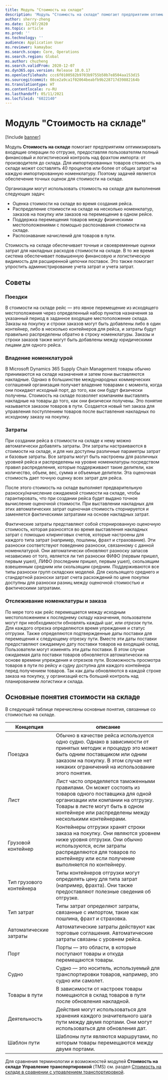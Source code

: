 ```yaml
---
title: Модуль "Стоимость на складе"
description: 'Модуль "Стоимость на складе" помогает предприятиям оптимизировать входящие операции по отгрузке, предоставляя пользователям полный финансовый и логистический контроль над фрахтом импорта: от производителя до склада.'
author: sherry-zheng
ms.date: 12/07/2020
ms.topic: article
ms.prod: ''
ms.technology: ''
audience: Application User
ms.reviewer: kamaybac
ms.search.scope: Core, Operations
ms.search.region: Global
ms.author: chuzheng
ms.search.validFrom: 2020-12-07
ms.dyn365.ops.version: Release 10.0.17
ms.openlocfilehash: ccc6f0100582b9703b9755b50b7e8504aa153d15
ms.sourcegitcommit: 08ce2a9ca1f02064beabfb9b228717d39882164b
ms.translationtype: HT
ms.contentlocale: ru-RU
ms.lasthandoff: 05/11/2021
ms.locfileid: "6022140"
---
```

# <a name="landed-cost-module"></a>Модуль "Стоимость на складе"

[!include [banner](../../includes/banner.md)]

Модуль **Стоимость на складе** помогает предприятиям оптимизировать входящие операции по отгрузке, предоставляя пользователям полный финансовый и логистический контроль над фрахтом импорта: от производителя до склада. Для импортированных товаров стоимость на складе может составлять 40 процентов или более от общих затрат на каждую импортированную номенклатуру. Поэтому задачей является обеспечение точных оценок для стоимости на складе.

Организации могут использовать стоимость на складе для выполнения следующих задач:

- Оценка стоимости на складе во время создания рейса.
- Распределение стоимости на складе на несколько номенклатур, заказов на покупку или заказов на перемещение в одном рейсе.
- Поддержка перемещения товаров между физическими местоположениями с помощью распознавания стоимости на складе.
- Распознавание начислений для товаров в пути.

Стоимость на складе обеспечивает точные и своевременные оценки затрат для накладных расходов стоимости на складе. В то же время система обеспечивает повышенную финансовую и логистическую видимость для расширенной цепочки поставок. Это также помогает упростить администрирование учета затрат и учета затрат.

## <a name="highlights"></a>Советы

### <a name="voyages"></a>Поездки

В стоимости на складе рейс — это явное перемещение из исходящего местоположения через определенный набор пунктов назначения за указанный период в заданное входящее местоположение склада. Заказы на покупку и строки заказов могут быть добавлены либо в один контейнер, либо в несколько контейнеров для рейса, и затраты будут правильно распределены обратно в строку номенклатуры. Заказы и строки заказов также могут быть добавлены между юридическими лицами для одного рейса.

### <a name="item-ownership"></a>Владение номенклатурой

В Microsoft Dynamics 365 Supply Chain Management товары обычно принимаются на складе назначения и затем пони выставляются накладные. Однако в большинстве международных коммерческих соглашений организация получает владение товарами с момента, когда они покидают исходный порт, до того, как они будут физически получены. Стоимость на складе позволяет компаниям выставлять накладные на товары до того, как они физически получены. Это понятие называется заказом товаров в пути. Создается новый тип заказа для управления поступлением товаров после выставления накладных по исходному заказу на покупку.

### <a name="costs"></a>Затраты

При создании рейса в стоимости на складе к нему можно автоматически добавлять затраты. Эти затраты настраиваются в стоимости на складе, и для них доступны различные параметры затрат и базовые затраты. Все затраты могут быть настроены для различных уровней рейса и распределены на уровне номенклатуры посредством правил распределения, которые поддерживают такие делители, как количество, объем, вес, сумма и объемные делители. Эта оценочная стоимость дает точную оценку всех затрат для рейса.

После этого стоимость на складе выполняет предварительную разноску/начисление ожидаемой стоимости на складе, чтобы гарантировать, что при создании рейса будет выдано точное вычисление оценочной стоимости. При выставлении накладных для этих автоматических затрат оценочная стоимость сторнируется и заменяется фактическими затратами на основе накладных затрат.

Фактические затраты представляют собой сторнированную оценочную стоимость, которая разносятся во время выставления накладных затрат с помощью клиринговых счетов, которые настроены для каждого типа затрат (например, пошлины, фрахт и страхование). Эти разноски соответствуют поведению разноски, связанному с данной номенклатурой. Они автоматически обновляют разноску запасов независимо от того, является ли тип разноски ФИФО (первым пришел, первым ушел), ЛИФО (последним пришел, первым ушел), скользящим взвешенным средним или скользящим средним. Поддерживаются все типы разноски групп складских моделей. Для скользящего среднего и стандартной разноски затрат счета расхождений по цене покупки доступны для разноски разниц между оценочной стоимостью и фактическими затратами.

### <a name="item-and-order-tracking"></a>Отслеживание номенклатуры и заказа

По мере того как рейс перемещается между исходным местоположением к последнему складу назначения, пользователи могут при необходимости обновлять каждый шаг, или *отрезок* пути. Для каждого отрезка определяются время упреждения и статус отгрузки. Также определяются подтвержденные даты поставки для перемещения к следующему отрезку пути. Вместе эти даты поставки предоставляют ожидаемую дату поставки товаров на входящий склад. Пользователи могут изменять эти даты поставки. В этом случае ожидаемая дата поставки товаров обновляется автоматически на основе времени упреждения и отрезков пути. Возможность просмотра товаров в пути по рейсу и судну доступна для каждого контейнера перед получением товаров. Так как даты обновляются в каждой строке заказа на покупку, у организаций есть больший контроль над планированием логистики и склада.

## <a name="landed-cost-concepts"></a>Основные понятия стоимости на складе

В следующей таблице перечислены основные понятия, связанные со стоимостью на складе.

| Концепция | описание |
|---|---|
| Поездка | Обычно в качестве рейса используется одно судно. Однако в зависимости от принятых методик и процедур это может быть одним поставщиком или одним заказом на покупку. В этом случае нет никаких ограничений на использование этого понятия. |
| Лист | Лист часто определяется таможенными правилами. Он может состоять из товаров одного поставщика для одной организации или компании на отгрузку. Товары в листе могут быть в одном контейнере или распределены между несколькими контейнерами. |
| Грузовой контейнер | Контейнеры отгрузки хранят строки заказа на покупку. Они являются уровнем ниже уровня отгрузки. Они обычно используются, если затраты распределяются для товаров по контейнеру или если получение выполняется по контейнеру. |
| Тип грузового контейнера | Типы контейнеров отгрузки могут определять цену для типа затрат (например, фрахта). Они также предоставляют полезные сведения об отгрузке. |
| Тип затрат | Типы затрат определяют затраты, связанные с импортом, такие как пошлина, фрахт и страховка. |
| Автоматические затраты | Автоматические затраты действуют как торговые соглашения. Автоматические затраты связаны с уровнем рейса. |
| Порт | Порты — это области, в которые поступают товары и откуда перемещаются товары. |
| Судно | Судно — это носитель, используемый для транспортировки товаров, например, это судно или самолет. |
| Товары в пути | В зависимости от настроек товары помещаются в склад товаров в пути после обновления накладной. |
| Деятельность | Действия могут использоваться для хранения каждого значительного шага пути между двумя портами. Они могут использоваться для обновления дат. |
| Шаблон пути | Шаблоны пути являются маршрутами, по которым товары перемещаются между двумя портами. |

Для сравнения терминологии и возможностей модулей **Стоимость на складе** **Управление транспортировкой** (TMS) см. раздел [Стоимость на складе в сравнении с управлением транспортировкой](landed-cost-vs-tms.md).
